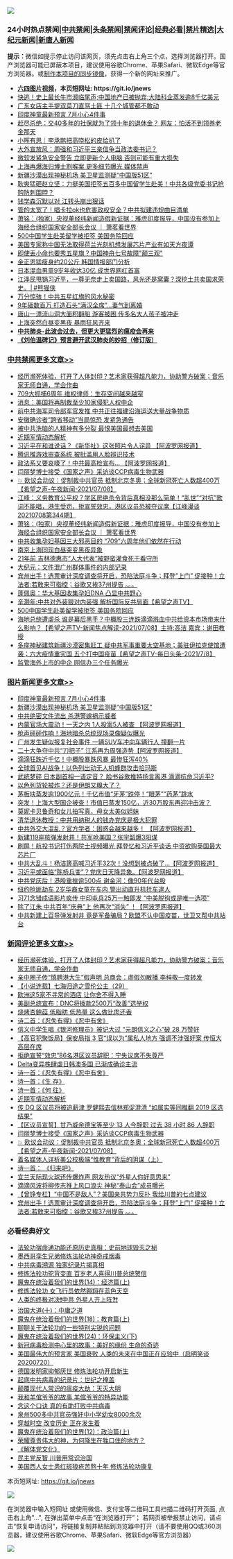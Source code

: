 ![](https://raw.githubusercontent.com/fqnews/bnews/master/64photo/fqnews-qr.jpg)

<div id="tt">
<h3>24小时热点禁闻|<a href="#%E4%B8%AD%E5%85%B1%E7%A6%81%E9%97%BB%E6%9B%B4%E5%A4%9A%E6%96%87%E7%AB%A0">中共禁闻</a>|<a href="#%E5%9B%BE%E7%89%87%E6%96%B0%E9%97%BB%E6%9B%B4%E5%A4%9A%E6%96%87%E7%AB%A0">头条禁闻</a>|<a href="#%E6%96%B0%E9%97%BB%E8%AF%84%E8%AE%BA%E6%9B%B4%E5%A4%9A%E6%96%87%E7%AB%A0">禁闻评论|<a href="#%E5%BF%85%E7%9C%8B%E7%BB%8F%E5%85%B8%E5%A5%BD%E6%96%87">经典必看|<a href="/video.md#%E7%A6%81%E7%89%87%E7%B2%BE%E9%80%89">禁片精选</a>|<a href="https://github.com/fqnews/djy/blob/master/gb/nf1351518.md#1">大纪元新闻</a>|<a href="https://github.com/fqnews/ntdtv/blob/master/gb/prog204.md#1">新唐人新闻</a></h3>
<div><b>提示：</b>微信如提示停止访问该网页，须先点击右上角三个点，选择浏览器打开。国产浏览器可能已屏蔽本项目，建议使用谷歌Chrome、苹果Safari、微软Edge等官方浏览器。或<a href="https://github.com/fqnews/bnews/blob/master/%E5%88%B6%E4%BD%9Cgit%E7%A6%81%E9%97%BB%E9%95%9C%E5%83%8F.md">制作本项目的同步镜像</a>，获得一个新的网址来推广。</div>
<ul>
<li><b><a href="http://d1.bdrive.tk/64.mp4" target="_blank">六四图片视频</a>，本页短网址: https://git.io/jnews</b></li>
<li><a href="/finance/20210708/1583120.md">快逃！史上最长牛市濒临尾声;中国地产已被抛弃;大陆科企蒸发逾8千亿美元</a></li>
<li><a href="/cbnews/20210708/1583129.md">广东女店主手提双菜刀直骂土匪 十几个城管都不敢动</a></li>
<li><a href="/topimagenews/20210709/1583469.md">印度神童最新预言 7月小心4件事</a></li>
<li><a href="/cnnews/20210709/1583426.md">赶尽杀绝：交40多年的社保就为了领十年的退休金？ 网友：怕活不到领养老金那天</a></li>
<li><a href="/baitai/20210708/1583026.md">小晖有思｜李承鹏把高晓松的皮给扒了</a></li>
<li><a href="/cbnews/20210708/1583119.md">大外宣放风：周强和习近平三亲信争当政法委书记？</a></li>
<li><a href="/cnnews/20210709/1583281.md">微软发紧急安全警告 立即更新个人电脑 否则可能有重大损失</a></li>
<li><a href="/comments/20210709/1583239.md">上海再爆海归博士割喉案 更多细节曝光 媒体禁声</a></li>
<li><a href="/topimagenews/20210709/1583332.md">新疆沙漠出现神秘机场 美卫星监测疑“中国版51区”</a></li>
<li><a href="/bannedvideo/20210709/1583500.md">耿爽猛砸赵立坚：力挺美国拒签五百多中国留学生赴美！中共各级党委书记抢购防刺围脖？</a></li>
<li><a href="/ccpdope/20210709/1583245.md">钱学森沉默以对 江转头崩出狠话</a></li>
<li><a href="/cbnews/20210708/1583161.md">管的太宽了！唱卡拉ok也危害政权安全？中共拟建违规曲目清单</a></li>
<li><a href="/cbnews/20210709/1583570.md">萧铭：(独家）央视董经纬新闻造假新证据：雅虎印度报导，中国没有参加上海经合组织国家安全部长会议 ｜ 萧茗看世界</a></li>
<li><a href="/cbnews/20210709/1583451.md">500中国学生赴美留学被拒签 美国务院回应</a></li>
<li><a href="/headline/20210709/1583382.md">美国专家称中国无法取得荷兰光刻机想发展芯片产业有如天方夜谭</a></li>
<li><a href="/cnnews/20210709/1583535.md">即使丢小命也要秀五星旗？中国神舟七号故障"颠三观"</a></li>
<li><a href="/worldnews/20210709/1583337.md">金正恩猛瘦身约20公斤 韩国情报部门分析</a></li>
<li><a href="/yule/20210709/1583325.md">日本混血男童9岁年收达30亿 成世界网红首富</a></li>
<li><a href="/comments/20210709/1583492.md">江泽民甩锅习近平，一尊无奈走上卖国路，风光还是窝囊？深挖土共卖国求荣史。│#熊猫侠</a></li>
<li><a href="/ccpdope/20210708/1583079.md">万分惊骇！中共五星红旗的风水秘密</a></li>
<li><a href="/cbnews/20210709/1583373.md">9年砸数百万 打造石头“满汉全席”…妻气到离婚</a></li>
<li><a href="/cbnews/20210709/1583233.md">唐山一漂流山洞大面积翻船 游客被困 传多名大人孩子被冲走</a></li>
<li><a href="/cnnews/20210709/1583292.md">上海突然白昼变黑夜 暴雨狂风齐来</a></li>
<li><b><a href="/comments/20200211/1275071.md" target="_blank">中共肺炎-此波会过去，但更大更猛烈的瘟疫会再来</a></b></li>
<li><b><a href="/comments/20200207/1272816.md" target="_blank">《刘伯温碑记》预言避开武汉肺炎的妙招（修订版）</a></b></li>
</ul>
</div>

<div class="catlist">
<h3><a href="/cbnews/" target="_blank">中共禁闻</a><span><a href="/cbnews/" target="_blank" rel="nofollow">更多文章>></a></span></h3>
<ul>
<li><a href="/comments/20210709/1583744.md" target="_blank">经历濒死体验，打开了人体封印？艺术家获得超凡能力，协助警方破案；音乐家无师自通，学会作曲</a></li>
<li><a href="/cbnews/20210709/1583735.md" target="_blank">709大抓捕6周年 维权律师：生存空间越来越窄</a></li>
<li><a href="/cbnews/20210709/1583726.md" target="_blank">消息：美国将再制裁至少10家侵犯人权中企</a></li>
<li><a href="/cbnews/20210709/1583706.md" target="_blank">前中共海军司令部军官发推 中共正往福建沿海运送大量战争物质</a></li>
<li><a href="/cbnews/20210709/1583705.md" target="_blank">安徽确诊者“跨省移动”当局惊恐 发紧急通告</a></li>
<li><a href="/cbnews/20210709/1583704.md" target="_blank">被中共洗脑的人精神有多分裂 最恨美国最想去美国</a></li>
<li><a href="/comments/20210709/1583629.md" target="_blank">近期军情动态解析</a></li>
<li><a href="/cbnews/20210709/1583628.md" target="_blank">习近平在和谁说话？《新华社》这张照片令人诧异 【阿波罗网报道】</a></li>
<li><a href="/cbnews/20210709/1583627.md" target="_blank">腾讯推游戏审查系统 被批滥用人脸辨识技术</a></li>
<li><a href="/cbnews/20210709/1583608.md" target="_blank">政法系又要哀嚎了！中共最高检宣布&#8230; 【阿波罗网报道】</a></li>
<li><a href="/comments/20210709/1583595.md" target="_blank">闫丽梦博士接受《国家之声》采访谈CCP病毒生物武器</a></li>
<li><a href="/comments/20210709/1583589.md" target="_blank">💥 欧议会动议：促制裁中共官员 抵制北京冬奥；全球新冠死亡人数超400万【希望之声-午夜新闻-2021/07/08】</a></li>
<li><a href="/cbnews/20210709/1583582.md" target="_blank">江峰：义务教育公平权？学区房绝杀令背后真相没那么简单！“乱世”“对抗”歌词不能唱，港生受罚，拒宣誓效忠，港区议员恐被夺议席【江峰漫谈20210708第344期】</a></li>
<li><a href="/cbnews/20210709/1583570.md" target="_blank">萧铭：(独家）央视董经纬新闻造假新证据：雅虎印度报导，中国没有参加上海经合组织国家安全部长会议 ｜ 萧茗看世界</a></li>
<li><a href="/cbnews/20210709/1583556.md" target="_blank">中共收集孕妇基因三大邪恶目的 “709”六周年他们依然在行动</a></li>
<li><a href="/cbnews/20210709/1583555.md" target="_blank">南京上海同现白昼突变黑夜异象</a></li>
<li><a href="/cbnews/20210709/1583554.md" target="_blank">21年前 吉林德惠市“人大代表”被野蛮灌食死于看守所</a></li>
<li><a href="/cbnews/20210709/1583527.md" target="_blank">大纪元：文件泄广州群体事件的内部记录</a></li>
<li><a href="/comments/20210709/1583526.md" target="_blank">宾州出手！选票审计深度调查将开启，恐陷法庭斗争；拜登”上门” 促接种！立法者:若敢来可指控；谷歌又挨37州提告 。。。</a></li>
<li><a href="/cbnews/20210709/1583503.md" target="_blank">蓬佩奥：华大基因收集孕妇DNA 凸显中共野心</a></li>
<li><a href="/comments/20210709/1583453.md" target="_blank">辛灏年:中共对外装狠对内装强 解析国际反共局面【希望之声TV】</a></li>
<li><a href="/cbnews/20210709/1583451.md" target="_blank">500中国学生赴美留学被拒签 美国务院回应</a></li>
<li><a href="/comments/20210709/1583409.md" target="_blank">海地总统遭虐杀 谁是幕后黑手？中概股三连跌滴滴溅血中共给资本市场带来什么影响？【希望之声TV-新闻焦点解读-2021/07/08】主持:高洁  嘉宾：谢田教授</a></li>
<li><a href="/comments/20210709/1583395.md" target="_blank">多座神秘建筑新疆沙漠密集赶工  疑中共军事重要太空基地；美驻伊拉克使馆遭袭；六大疫情重灾国 五个打中国疫苗【希望之声TV-每日头条-2021/7/8】</a></li>
<li><a href="/cbnews/20210709/1583384.md" target="_blank">监管海外上市的中企 网信办三个任务曝光</a></li>

</ul>
</div>
<div class="catlist">
<h3><a href="/topimagenews/" target="_blank">图片新闻</a><span><a href="/topimagenews/" target="_blank" rel="nofollow">更多文章>></a></span></h3>
<ul>
<li><a href="/topimagenews/20210709/1583469.md" target="_blank">印度神童最新预言 7月小心4件事</a></li>
<li><a href="/topimagenews/20210709/1583332.md" target="_blank">新疆沙漠出现神秘机场 美卫星监测疑“中国版51区”</a></li>
<li><a href="/topimagenews/20210708/1583017.md" target="_blank">中共绝密文件流出 杀港警嫁祸示威者</a></li>
<li><a href="/topimagenews/20210708/1582899.md" target="_blank">内蒙官场大震动！一天之内 1人投案5人被查 【阿波罗网报道】</a></li>
<li><a href="/topimagenews/20210708/1582726.md" target="_blank">枪声砰砰作响！海地暗杀总统现场录像疑似曝光</a></li>
<li><a href="/topimagenews/20210707/1582217.md" target="_blank">广州发生疑似报复社会事件 一辆SUV车冲向车辆行人 撞翻一片</a></li>
<li><a href="/topimagenews/20210707/1582216.md" target="_blank">二十大争夺中共“刀把子” 江系再为周强造势【阿波罗网报道】</a></li>
<li><a href="/topimagenews/20210707/1582113.md" target="_blank">滴滴狂跌近千亿！中概股暴跌风暴 最惨狂泻40%</a></li>
<li><a href="/topimagenews/20210707/1582028.md" target="_blank">全球首见AI战争！以色列出动无人机蜂群攻击哈玛斯</a></li>
<li><a href="/topimagenews/20210706/1581728.md" target="_blank">武统梦碎 日本副首相一语定音？ 脸书谷歌推特扬言离港 滴滴抗命习近平?</a></li>
<li><a href="/topimagenews/20210706/1581523.md" target="_blank">以色列货轮被炸？还是伊朗又糗大了？</a></li>
<li><a href="/topimagenews/20210706/1581506.md" target="_blank">茅板块蒸发逾1900亿元！千亿市值“牙茅”跌停！“眼茅”“药茅”跳水</a></li>
<li><a href="/topimagenews/20210706/1581505.md" target="_blank">突发！上海大型国企被查！市值已蒸发150亿，近30万股东再迎冲击波？</a></li>
<li><a href="/topimagenews/20210706/1581222.md" target="_blank">莫妮卡贝鲁奇和女儿拍写真，母女太美似姐妹</a></li>
<li><a href="/topimagenews/20210705/1580992.md" target="_blank">清华退休教授：中共用纳税人的钱办党庆是极大犯罪</a></li>
<li><a href="/topimagenews/20210705/1580819.md" target="_blank">中共外交大混乱？官方学者：困惑会越来越多！ 【阿波罗网报道】</a></li>
<li><a href="/topimagenews/20210705/1580483.md" target="_blank">新建119座核弹发射井！共军呛美国？张宇韶爆3阳谋</a></li>
<li><a href="/topimagenews/20210704/1580353.md" target="_blank">刷屏！航投书记打伤两院士视频曝光 拜登忆和习近平谈话 中资欲购英国最大芯片厂</a></li>
<li><a href="/topimagenews/20210704/1580198.md" target="_blank">中共大乱斗！杨洁篪高喊习近平32次！没想到被点破了&#8230;【阿波罗网报道】</a></li>
<li><a href="/topimagenews/20210704/1580090.md" target="_blank">习近平或面临“陈桥兵变”？党庆日天降异象。【阿波罗网报道】</a></li>
<li><a href="/topimagenews/20210704/1579925.md" target="_blank">中共党庆后！港股重挫逾500点 谢金河：像90年代台股</a></li>
<li><a href="/topimagenews/20210704/1579885.md" target="_blank">纽约抢匪劫车 2岁华裔女童在车内 警出动直升机拦车逮人</a></li>
<li><a href="/topimagenews/20210703/1579780.md" target="_blank">习71念错成语影片疯传 中印屯兵25万一触即发 “中美脱钩或是唯一选项”</a></li>
<li><a href="/topimagenews/20210703/1579613.md" target="_blank">除了江朱 中共百年“庆典”上 他再次“消失” ！【阿波罗网报道】</a></li>
<li><a href="/topimagenews/20210702/1579216.md" target="_blank">中共新建上百导弹发射井 竟是军备骗局？欧盟不认中国疫苗，世卫又帮中共站台</a></li>

</ul>
</div>
<div class="catlist">
<h3><a href="/comments/" target="_blank">新闻评论</a><span><a href="/comments/" target="_blank" rel="nofollow">更多文章>></a></span></h3>
<ul>
<li><a href="/comments/20210709/1583744.md" target="_blank">经历濒死体验，打开了人体封印？艺术家获得超凡能力，协助警方破案；音乐家无师自通，学会作曲</a></li>
<li><a href="/comments/20210709/1583739.md" target="_blank">亲中圈子传“慎聘港大生”假声明 总商会：虚假勿散播 李梓敬一度转发</a></li>
<li><a href="/comments/20210709/1583738.md" target="_blank">【小说连载】七海归途之雪伦公主（29）</a></li>
<li><a href="/comments/20210709/1583722.md" target="_blank">欧洲这5家不寻常的酒店 让你舍不得入睡</a></li>
<li><a href="/comments/20210709/1583686.md" target="_blank">美副总统宣布：DNC将拨款2500万“改善”选举权</a></li>
<li><a href="/comments/20210709/1583685.md" target="_blank">烧烤杏鲍菇 低脂肪 低热量 这么做比肉还香</a></li>
<li><a href="/comments/20210709/1583684.md" target="_blank">诗二首：《忍失有得》《忍中有舍》</a></li>
<li><a href="/comments/20210709/1583682.md" target="_blank">信义中学生唱《银河修理员》被记大过 “元朗信义之心”破 28 万赞好</a></li>
<li><a href="/comments/20210709/1583681.md" target="_blank">【高官犯聚饭局】保安局指 3 官“误以为”属私人地方 强调不涉强奸案 传恒大高层在席</a></li>
<li><a href="/comments/20210709/1583661.md" target="_blank">拒绝宣誓“效忠”86名港区议员辞职：宁失议席不失尊严</a></li>
<li><a href="/comments/20210709/1583660.md" target="_blank">Delta变异株肆虐日韩澳多国 已渐成确诊主流</a></li>
<li><a href="/comments/20210709/1583639.md" target="_blank">诗一首：《忍失有得》《忍中有舍》</a></li>
<li><a href="/comments/20210709/1583638.md" target="_blank">诗一首：《生 存》</a></li>
<li><a href="/comments/20210709/1583637.md" target="_blank">诗一首：《何 往》</a></li>
<li><a href="/comments/20210709/1583629.md" target="_blank">近期军情动态解析</a></li>
<li><a href="/comments/20210709/1583618.md" target="_blank">传 DQ 区议员将被追薪津 罗健熙去信林郑促澄清 “如属实等同推翻 2019 区选结果”</a></li>
<li><a href="/comments/20210709/1583617.md" target="_blank">【区议员宣誓】甘乃威余德宝等至少 13 人今辞职 过去 38 小时 86 人辞职</a></li>
<li><a href="/comments/20210709/1583595.md" target="_blank">闫丽梦博士接受《国家之声》采访谈CCP病毒生物武器</a></li>
<li><a href="/comments/20210709/1583589.md" target="_blank">💥 欧议会动议：促制裁中共官员 抵制北京冬奥；全球新冠死亡人数超400万【希望之声-午夜新闻-2021/07/08】</a></li>
<li><a href="/comments/20210709/1583585.md" target="_blank">着名媒体人详析美公校极端“性教育”背后的阴谋（上）</a></li>
<li><a href="/comments/20210709/1583574.md" target="_blank">诗一首： 《归来吧》</a></li>
<li><a href="/comments/20210709/1583538.md" target="_blank">宜兰天际现火球还传爆炸声 网友热议“外星人你好意思来”</a></li>
<li><a href="/comments/20210709/1583537.md" target="_blank">滴滴风波将柳传志推上风口浪尖 神秘“泰山会”成员曝光</a></li>
<li><a href="/comments/20210709/1583536.md" target="_blank">【曾铮专栏】“中国不是敌人”？美国亲共势力反扑 我给川普的七点建议</a></li>
<li><a href="/comments/20210709/1583526.md" target="_blank">宾州出手！选票审计深度调查将开启，恐陷法庭斗争；拜登”上门” 促接种！立法者:若敢来可指控；谷歌又挨37州提告 。。。</a></li>

</ul>
</div>

<div class="catlist">
<h3>必看经典好文</h3>
<ul>
<li><a href="/tculture/20121025/73069.md" target="_blank">法轮功宿命通功能还原历史真相：史前地球毁灭之秘</a></li>
<li><a href="/topimagenews/20210214/1487270.md" target="_blank">墨西哥孪生兄弟修炼法轮功神奇戒烟毒</a></li>
<li><a href="/ccpdope/20200412/1311165.md" target="_blank">中共病毒溯源 独家纪录片揭真相</a></li>
<li><a href="/comments/20210312/1502969.md" target="_blank">修炼法轮功驼背变直 百岁老人喜得川普总统贺信</a></li>
<li><a href="/topimagenews/20180605/953415.md" target="_blank">魔鬼在统治着我们的世界(14)：经济篇(上)</a></li>
<li><a href="/cnnews/20210512/1544604.md" target="_blank">修炼法轮功 女飞行员依然翱翔在蓝色天空</a></li>
<li><a href="/cbnews/20210119/1470579.md" target="_blank">人类的终极对决❗中共 外星人齐上阵❓❗</a></li>
<li><a href="/cbnews/20180316/915423.md" target="_blank">治国大道(十)：中庸之道</a></li>
<li><a href="/topimagenews/20180701/965109.md" target="_blank">魔鬼在统治着我们的世界(18)：教育篇(上)</a></li>
<li><a href="/comments/20190417/1114875.md" target="_blank">聊聊关于法轮功的一些特别尖锐的问题</a></li>
<li><a href="/cbnews/20180907/994846.md" target="_blank">魔鬼在统治着我们的世界(24)：环保主义(下)</a></li>
<li><a href="/cbnews/20210421/1530674.md" target="_blank">新冠病毒检测中心里的故事：美好的缘份 生命的奇迹</a></li>
<li><a href="/bannedvideo/20210227/1495046.md" target="_blank">美国最伟大的预言家 美国衰败 人类的未来在中国正在应验中（启明笑谈20200720）</a></li>
<li><a href="/comments/20200722/1364497.md" target="_blank">德国发明家抑郁厌世 修炼法轮功开启新生</a></li>
<li><a href="/comments/20200702/1354076.md" target="_blank">起底中共病毒的纪录片：世纪之掩盖</a></li>
<li><a href="/comments/20200619/783185.md" target="_blank">颠覆现代人常识的瘟疫大劫：天灭大明</a></li>
<li><a href="/tculture/20200917/1398046.md" target="_blank">我和羊倌爷爷的故事 羊倌爷爷的特异功能</a></li>
<li><a href="/comments/20200707/1357090.md" target="_blank">念这个口诀 真的有助打败中共病毒</a></li>
<li><a href="/comments/20200704/783272.md" target="_blank">泉州500多中共官员强奸中小学幼女8000余次</a></li>
<li><a href="/comments/20200626/1259925.md" target="_blank">穿越时空 改变历史 正在发生着</a></li>
<li><a href="/topimagenews/20180601/951286.md" target="_blank">魔鬼在统治着我们的世界(12)：政治篇(上)</a></li>
<li><a href="/comments/20200618/1346830.md" target="_blank">荣耀尊贵伟大的神，为何降生在牲口住的地方？</a></li>
<li><a href="/bookwiki/20130610/138400.md" target="_blank">《解体党文化》</a></li>
<li><a href="/comments/20200621/1348236.md" target="_blank">民主党反智 川普用常识治国</a></li>
<li><a href="/comments/20190126/1070164.md" target="_blank">美国西人女士患红斑狼疮苦熬十年 修炼法轮功康复</a></li>

</ul>
</div>

本页短网址: https://git.io/jnews

![](https://raw.githubusercontent.com/fqnews/bnews/master/64photo/fqnews-qr.jpg)

在浏览器中输入短网址 或使用微信、支付宝等二维码工具扫描二维码打开页面, 点击右上角"...", 在弹出菜单中点击“在浏览器打开”； 若网页被举报禁止访问，请点击“恢复申请访问”，将链接复制并粘贴到浏览器中打开（请不要使用QQ或360浏览器，建议使用谷歌Chrome、苹果Safari、微软Edge等官方浏览器）

![](https://raw.githubusercontent.com/fqnews/bnews/master/64photo/wx.jpg)